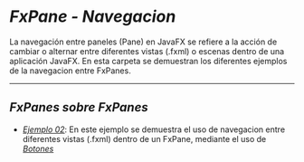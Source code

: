 # _FxPane - Navegacion_

La navegación entre paneles (Pane) en JavaFX se refiere a la acción de cambiar o alternar
entre diferentes vistas (.fxml) o escenas dentro de una aplicación JavaFX. En esta carpeta se
demuestran los diferentes ejemplos de la navegacion entre FxPanes.


---

## _FxPanes sobre FxPanes_

- [_Ejemplo 02_](./Ejemplo_02): En este ejemplo se demuestra el uso de navegacion entre
diferentes vistas (.fxml) dentro de un FxPane, mediante el uso de [_Botones_]()
